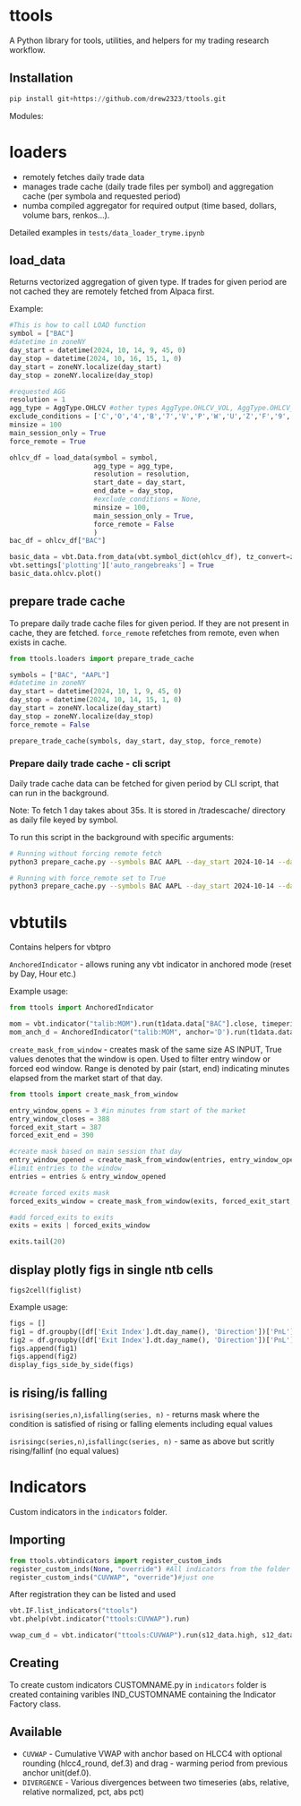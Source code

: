 # ttools
A Python library for tools, utilities, and helpers for my trading research workflow.

## Installation

```python
pip install git+https://github.com/drew2323/ttools.git
```
Modules:
# loaders

- remotely fetches daily trade data
- manages trade cache (daily trade files per symbol) and aggregation cache (per symbola and requested period)
- numba compiled aggregator for required output (time based, dollars, volume bars, renkos...).

Detailed examples in `tests/data_loader_tryme.ipynb`

## load_data
Returns vectorized aggregation of given type. If trades for given period are not cached they are remotely fetched from Alpaca first.

Example:

```python
#This is how to call LOAD function
symbol = ["BAC"]
#datetime in zoneNY 
day_start = datetime(2024, 10, 14, 9, 45, 0)
day_stop = datetime(2024, 10, 16, 15, 1, 0)
day_start = zoneNY.localize(day_start)
day_stop = zoneNY.localize(day_stop)

#requested AGG
resolution = 1
agg_type = AggType.OHLCV #other types AggType.OHLCV_VOL, AggType.OHLCV_DOL, AggType.OHLCV_RENKO
exclude_conditions = ['C','O','4','B','7','V','P','W','U','Z','F','9','M','6'] #None to defaults
minsize = 100
main_session_only = True
force_remote = True

ohlcv_df = load_data(symbol = symbol,
                     agg_type = agg_type,
                     resolution = resolution,
                     start_date = day_start,
                     end_date = day_stop,
                     #exclude_conditions = None,
                     minsize = 100,
                     main_session_only = True,
                     force_remote = False
                     )
bac_df = ohlcv_df["BAC"]

basic_data = vbt.Data.from_data(vbt.symbol_dict(ohlcv_df), tz_convert=zoneNY)
vbt.settings['plotting']['auto_rangebreaks'] = True
basic_data.ohlcv.plot()
```
## prepare trade cache

To prepare daily trade cache files for given period.
If they are not present in cache, they are fetched.
`force_remote` refetches from remote, even when exists in cache.

```python
from ttools.loaders import prepare_trade_cache

symbols = ["BAC", "AAPL"]
#datetime in zoneNY 
day_start = datetime(2024, 10, 1, 9, 45, 0)
day_stop = datetime(2024, 10, 14, 15, 1, 0)
day_start = zoneNY.localize(day_start)
day_stop = zoneNY.localize(day_stop)
force_remote = False

prepare_trade_cache(symbols, day_start, day_stop, force_remote)
```

### Prepare daily trade cache - cli script

Daily trade cache data can be fetched for given period by CLI script, that can run in the background.

Note: To fetch 1 day takes about 35s. It is stored in /tradescache/ directory as daily file keyed by symbol.

To run this script in the background with specific arguments:

```bash
# Running without forcing remote fetch
python3 prepare_cache.py --symbols BAC AAPL --day_start 2024-10-14 --day_stop 2024-10-18 &

# Running with force_remote set to True
python3 prepare_cache.py --symbols BAC AAPL --day_start 2024-10-14 --day_stop 2024-10-18 --force_remote &

```

# vbtutils

Contains helpers for vbtpro

`AnchoredIndicator` - allows runing any vbt indicator in anchored mode (reset by Day, Hour etc.)

Example usage:
```python
from ttools import AnchoredIndicator

mom = vbt.indicator("talib:MOM").run(t1data.data["BAC"].close, timeperiod=10, skipna=True) #standard indicator
mom_anch_d = AnchoredIndicator("talib:MOM", anchor='D').run(t1data.data["BAC"].close, timeperiod=10, skipna=True) #anchored to D
```

`create_mask_from_window` - creates mask of the same size AS INPUT, True values denotes that the window is open. Used to filter entry window or forced eod window. Range is denoted by pair (start, end) indicating minutes elapsed from the market start of that day.

```python
from ttools import create_mask_from_window

entry_window_opens = 3 #in minutes from start of the market
entry_window_closes = 388
forced_exit_start = 387
forced_exit_end = 390

#create mask based on main session that day
entry_window_opened = create_mask_from_window(entries, entry_window_opens, entry_window_closes)
#limit entries to the window
entries = entries & entry_window_opened

#create forced exits mask
forced_exits_window = create_mask_from_window(exits, forced_exit_start, forced_exit_end)

#add forced_exits to exits
exits = exits | forced_exits_window

exits.tail(20)
```
## display plotly figs in single ntb cells

`figs2cell(figlist)`

Example usage:

```python
figs = []
fig1 = df.groupby([df['Exit Index'].dt.day_name(), 'Direction'])['PnL'].sum().unstack().vbt.barplot()
fig2 = df.groupby([df['Exit Index'].dt.day_name(), 'Direction'])['PnL'].sum().unstack().vbt.barplot()
figs.append(fig1)
figs.append(fig2)
display_figs_side_by_side(figs)
```

## is rising/is falling
`isrising(series,n)`,`isfalling(series, n)` - returns mask where the condition is satisfied of rising or falling elements including equal values

`isrisingc(series,n)`,`isfallingc(series, n)`  - same as above but scritly rising/fallinf (no equal values)
# Indicators

Custom indicators in the `indicators` folder.

## Importing
```python
from ttools.vbtindicators import register_custom_inds
register_custom_inds(None, "override") #All indicators from the folder are automatically imported and registered.
register_custom_inds("CUVWAP", "override")#just one
```

After registration they can be listed and used
```python
vbt.IF.list_indicators("ttools")
vbt.phelp(vbt.indicator("ttools:CUVWAP").run)

vwap_cum_d = vbt.indicator("ttools:CUVWAP").run(s12_data.high, s12_data.low, s12_data.close, s12_data.volume, anchor=vbt.Default(value="D"), drag=vbt.Default(value=50), hide_default=True)
```
## Creating

To create custom indicators CUSTOMNAME.py in `indicators` folder is created containing varibles IND_CUSTOMNAME containing the Indicator Factory class.

## Available

- `CUVWAP` - Cumulative VWAP with anchor based on HLCC4 with optional rounding (hlcc4_round, def.3) and drag - warming period from previous anchor unit(def.0).
- `DIVERGENCE` - Various divergences between two timeseries (abs, relative, relative normalized, pct, abs pct)

